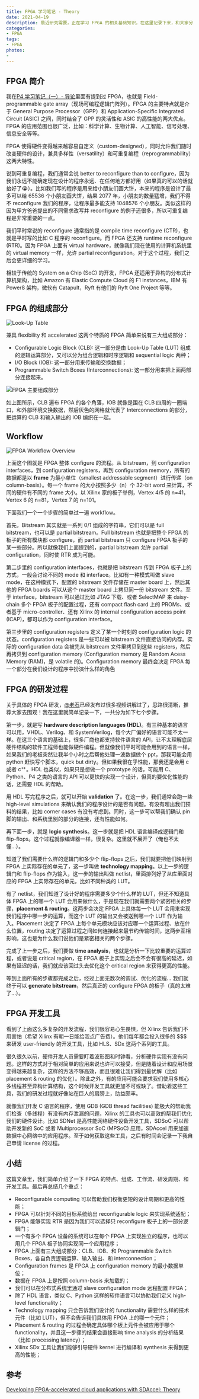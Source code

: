 ```yaml
---
title: FPGA 学习笔记 - Theory
date: 2021-04-19
description: 最近研究需要，正在学习 FPGA 的相关基础知识，在这里记录下来，和大家分享交流。
categories:
- FPGA
tags:
- FPGA
photos:
- 
---
```


## FPGA 简介

我在[P4 学习笔记（一）- 导论](https://zhuanlan.zhihu.com/p/346371311)里面有提到过 FPGA，也就是 Field-programmable gate array（现场可编程逻辑门阵列）。FPGA 的主要特点就是介于 General Purpose Processor（GPP）和 Application-Specific Integrated Circuit (ASIC) 之间，同时结合了 GPP 的灵活性和 ASIC 的高性能的两大优点。 FPGA 的应用范围也很广泛，比如：科学计算、生物计算、人工智能、信号处理、信息安全等等。

FPGA 使得硬件变得越来越容易自定义（custom-designed），同时允许我们随时改变硬件的设计，兼具多样性（versatility）和可重复编程（reprogrammability）这两大特性。

说到可重复编程，我们通常会说 better to reconfigure than to configure，因为我们永远不能确定现在设计的程序永远、在任何地方都好用（如果真的可以的话就抬好了😭）。比如我们写的程序是用来给小朋友们画大饼，本来的程序是设计了最多可以给 65536 个小朋友画大饼，结果 2077 年，小朋友的数量猛增，我们不得不 reconfigure 我们的程序，让程序最多能支持 1048576 个小朋友。类似这样的因为甲方爸爸提出的不同需求改写并 reconfigure 的例子还很多，所以可重复编程是非常重要的一点。

我们平时常说的 reconfigure 通常指的是 compile time reconfigure (CTR)，也就是平时写的比如 C 程序的 reconfigure。而 FPGA 还支持 runtime reconfigure (RTR)。因为 FPGA 上面有 virtual hardware，就像我们现在使用的计算机系统里的 virtual memory 一样，允许 partial reconfiguration。对于这个过程，我们之后会更详细的学习。

相较于传统的 System on a Chip (SoC) 的开发，FPGA 还适用于异构的分布式计算机架构，比如 Amazon 有 Elastic Compute Cloud 的 F1 instances，IBM 有 Power8 架构，微软有 Catapult，Ryft 有他们的 Ryft One Project 等等。

## FPGA 的组成部分

![Look-Up Table](https://pic4.zhimg.com/80/v2-d7c446597f62de9b3d31debf0e5851a3.png)

兼具 flexibility 和 accelerated 这两个特质的 FPGA 简单来说有三大组成部分：
- Configurable Logic Block (CLB): 这一部分是由 Look-Up Table (LUT) 组成的逻辑运算部分，又可以分为组合逻辑和时序逻辑和 sequential logic 两种；
- I/O Block (IOB): 这一部分用来传输和交换数据；
- Programmable Switch Boxes (Interconnections): 这一部分用来把上面两部分连接起来。

![FPGA 主要组成部分](https://pic4.zhimg.com/80/v2-e9c557479532f01ce96fbc2be123f0a1.png)

如上图所示，CLB 遍布 FPGA 的各个角落，IOB 就像是围在 CLB 四周的一圈端口，和外部环境交换数据，然后灰色的网格就代表了 Interconnections 的部分，把运算的 CLB 和输入输出的 IOB 编织在一起。

## Workflow

![FPGA Workflow Overview](https://pic4.zhimg.com/80/v2-f2030494a3ab201712a0f791893dd9f0.png)

上面这个图就是 FPGA 整体 configure 的流程。从 bitstream，到 configuration interfaces，到 configuration registers，再到 configuration memory，所有的数据都是以 **frame** 为最小单位（smallest addressable segment）进行传递（on column-basis）。每一个 frame 的大小按照多少（n）个 32-bit word 来计算，不同的硬件有不同的 frame 大小。以 Xilinx 家的板子举例，Vertex 4/5 的 n=41，Vertex 6 的 n=81，Vertex 7 的 n=101。

下面我们一个一个步骤的简单过一遍 workflow。

首先，Bitstream 其实就是一系列 0/1 组成的字符串，它们可以是 full bitstream，也可以是 partial bitstream。Full bitstream 也就是把整个 FPGA 的板子的所有模块都 configure，而 partial bitstream 只 configure FPGA 板子的某一些部分。所以就像我们上面提到的，partial bitstream 允许 partial configuration，同时使 RTR 成为可能。

第二步里的 configuration interfaces，也就是把 bitstream 传到 FPGA 板子上的方式，一般会讨论不同的 mode 和 interface。比如有一种模式叫做 slave mode，在这种模式下，配置的 bitstream 文件存储在 master board 上，然后其他的 FPGA boards 可以从这个 master board 上拷贝同一份 bitstream 文件。至于 interface，bitstream 可以通过比如 JTAG 下载、或者 SelectMAP 来 daisy-chain 多个 FPGA 板子的配置过程，还有 compact flash card 上的 PROMs、或者基于 micro-controller、还有 Xilinx 的 internal configuration access point (ICAP)，都可以作为 configuration interface。

第三步里的 configuration registers 定义了某一个时刻的 configuration logic 的状态。configuration registers 是一些可以被 bitstream 文件直接访问的内存。实际的 configuration data 会被先从 bitstream 文件里拷贝到这些 registers，然后再拷贝到 configuration memory (Configuration memory 是 Random Acess Memory (RAM)，是 volatile 的)。Configuration memory 最终会决定 FPGA 每一个部分在我们设计的程序中扮演什么样的角色

## FPGA 的研发过程

关于具体的 FPGA 研发，[@老石](https://www.zhihu.com/people/lao-shi-29-98-80)已经发布过很多视频讲解过了，思路很清晰，推荐大家去围观！我在这里就简单记录一下，一共分为如下七个步骤。

第一步，就是写 **hardware description languages (HDL)**。有三种基本的语言可以用，VHDL、Verilog、和 SystemVerilog，每个大厂偏好的语言可能不太一样。在这三个语言的基础上，很多厂商也都支持软件语言的 API，让不太理解底层硬件结构的软件工程师也能做硬件编程。但就像我们平时可能会用到的语言一样，如果我们的老板突然让我半个小时之后帮他处理一波数据做个 ppt，那我可能会用 python 赶快写个脚本，quick but dirty。但如果我很在乎性能，那我还是会用 c 或者 c艹。HDL 也类似，如果只是想做一个 prototype 的话，可能用 C、Python、P4 之类的语言的 API 可以更快的实现一个设计，但真的要优化性能的话，还需要 HDL 的帮助。

用 HDL 写完程序之后，就可以开始 **validation** 了。在这一步，我们通常会跑一些 high-level simulations 来确认我们的程序设计的是否有问题。有没有超出我们预料的结果，比如 corner cases 有没有考虑到。同时，这一步可以帮我们确认 pin 脚的输出、和系统里别的部分的连接，还有性能如何。

再下面一步，就是 **logic synthesis**。这一步就是把 HDL 语言编译成逻辑门和 flip-flops。这个过程就像编译器一样，很复杂。这里就不展开了（俺也不太懂…）。

知道了我们需要什么样的逻辑门和多少个 flip-flops 之后，我们就要把他们映射到 FPGA 上实际存在的单元了，这一步叫做 **technology mapping**。以上一步的逻辑门和 flip-flops 作为输入，这一步的输出叫做 netlist，里面排列好了从库里面对应的 FPGA 上实际存在的单元，比如不同种类的 LUT。

有了 netlist，我们知道了设计好的程序需要多少个什么样的 LUT，但还不知道具体 FPGA 上的哪一个 LUT 会用来做什么，于是现在我们就需要两个紧密相关的步骤，**placement & routing**。这两步会决定 FPGA 上具体每一个 LUT 会用来实现我们程序中哪一步的运算，而这个 LUT 的输出又会被送到哪一个 LUT 作为输入。Placement 决定了 FPGA 上每个单元模块应该对应哪一个运算过程、放在什么位置，routing 决定了运算过程之间如何连接起来最节约传输时间，这两步互相影响，这也是为什么我们说他们是紧密相关的两个步骤。

完成了上一步之后，我们要做 **time analysis**，也就是分析一下比较重要的运算过程，或者说是 critical region，在 FPGA 板子上实现之后会不会有很高的延迟，如果有延迟的话，我们就应该回过头去优化这个 critical region 来获得更高的性能。

等到上面所有的步骤都完成之后，经过上面无数次的调试、优化的流程… 我们就终于可以 **generate bitstream**，然后真正的 configure FPGA 的板子（真的太难了…）。

## FPGA 开发工具

看到了上面这么多复杂的开发流程，我们很容易心生畏惧，但 Xilinx 告诉我们不用害怕（希望 Xilinx 有朝一日能给我点广告费）。他们每年都会投入很多的 $$$ 来研发 user-friendly 的开发工具，比如 HLS、SDx 这两个系列的工具。

很久很久以前，硬件开发人员需要盯着波形图和时钟看，分析硬件实现有没有问题。这样的方式对于相对简单的应用来说也许可以接受，但是随着设计和应用场景变得越来越复杂，这样的方法不够高效，而且很难让我们得到最优解（比如 placement & routing 的优化）。除此之外，有的应用可能会要求我们使用多核心多线程甚至异构计算结构，这个时候开发工具就更加不可或缺了。借助着这些工具，我们的研发过程就好像站在巨人的肩膀上，助益颇丰。

就像我们开发 C 语言的程序，使用 GDB (GDB thread facilities) 能极大的帮助我们检查（多线程）有没有内存泄漏的问题，Xilinx 的工具也可以高效的帮我们优化我们的硬件设计。比如 SDNet 是高性能网络硬件设备开发工具，SDSoC 可以帮助开发新的 SoC 或者 Multiprocessor SoC (MPSoC) 应用，SDAccel 用来加速数据中心网络中的应用程序。至于如何获取这些工具，之后有时间会记录一下我自己申请 license 的过程。

## 小结

这篇文章里，我们简单介绍了一下 FPGA 的特点、组成、工作流、研发周期、和开发工具。最后再总结几个重点：
- Reconfigurable computing 可以帮助我们权衡更短的设计周期和更高的性能；
- FPGA 可以针对不同的目标系统给出 reconfigurable logic 来实现系统适配；
- FPGA 能够实现 RTR 是因为我们可以选择只 reconfigure 板子上的一部分逻辑门；
- 一个有多个 FPGA 设备的系统可以在每个 FPGA 上实现独立的程序，也可以用几个 FPGA 板子协同实现同一个应用程序；
- FPGA 上面有三大组成部分：CLB、IOB、和 Programmable Switch Boxes，各自负责逻辑运算、输入输出、和 interconnection；
- Configuration frames 是 FPGA 上 configuration memory 的最小数据单位；
- 数据在 FPGA 上是按照 column-basis 来加载的；
- 我们可以在分布式系统里通过 slave configuraiton mode 远程配置 FPGA；
- 除了 HDL 语言，类似 C、Python 这样的软件语言可以协助我们定义 high-level functionality；
- Technology mapping 只会告诉我们设计的 functionality 需要什么样的技术元件（比如 LUT），但不会告诉我们具体用 FPGA 上的哪一个元件；
- Placement & routing 的过程会确定具体哪个板上元件会被应用于哪个 functionality，并且这一步骤的结果会直接影响 time analysis 的分析结果（比如 processing latency）；
- Xilinx SDx 工具让我们能够引导硬件 kernel 进行编译和 synthesis 来得到更高的性能；

## 参考

[Developing FPGA-accelerated cloud applications with SDAccel: Theory](https://www.coursera.org/learn/fpga-sdaccel-theory/home/welcome)
